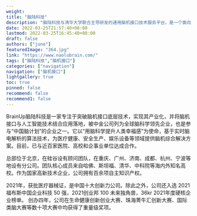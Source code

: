 ```yaml
---
weight: 
title: "脑陆科技"
description: "脑陆科技与清华大学联合主导研发的通用脑机接口技术服务平台，是一个面向各科技研究团队及脑科学应用爱好者的脑机接口技术平台。"
date: 2022-03-25T21:57:40+08:00
lastmod: 2022-03-25T16:45:40+08:00
draft: false
authors: ["june"]
featuredImage: "364.jpg"
link: "https://www.naolubrain.com/"
tags: ["脑陆科技","脑机接口"]
categories: ["navigation"]
navigation: ["脑机接口"]
lightgallery: true
toc: true
pinned: false
recommend: false
recommend1: false
---
```

BrainUp脑陆科技是一家专注于突破脑机接口底层技术，实现其产业化，并将脑机接口与人工智能技术结合应用落地，被中金公司列为全球脑科学领先企业，也是参 与“中国脑计划”的企业之一。它以“用脑科学提升人类幸福感”为使命，基于实时脑电解析的算法技术，为医疗健康、安全生产、娱乐设备等领域提供脑机综合解决方案。目前，已与近百家医院、高校和企事业单位达成合作。

总部位于北京，在硅谷设有顾问团队，在重庆、广州、济南、成都、杭州、宁波等地设有分公司。团队核心成员来自哈佛、斯坦福、清华、中科院等海内外知名高校。作为国家高新技术企业，公司拥有百余项自主知识产权。

2021年，获批医疗器械证，是中国十大创新力公司。除此之外，公司还入选 2021福布斯中国企业科技 50 强，2021创业邦 100 未来独角兽，36kr 2021年度硬核企业榜单。 创办四年，公司在生命健康创新创业大赛、珠海菁牛汇创新大赛、国际类脑大赛等数十项大赛中均获得了重量级奖项。